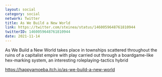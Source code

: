 ```yaml
---
layout: social
category: social
network: Twitter
title: As We Build a New World
link: https://twitter.com/steinea/status/1460059648761810944
twitterID: 1460059648761810944
date: 2021-11-14
---
```


As We Build a New World takes place in townships scattered throughout the ruins of a capitalist empire with play carried out through a boardgame-like hex-marking system, an interesting roleplaying-tactics hybrid

<https://happyamoeba.itch.io/as-we-build-a-new-world>
